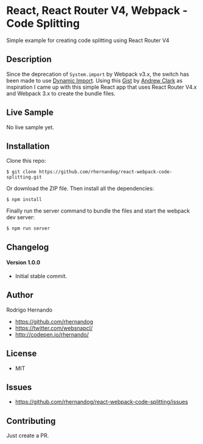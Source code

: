 # React, React Router V4, Webpack - Code Splitting
Simple example for creating code splitting using React Router V4
## Description
Since the deprecation of `System.import` by Webpack v3.x, the switch has been made to use [Dynamic Import](https://github.com/tc39/proposal-dynamic-import).
Using this [Gist](https://gist.github.com/acdlite/a68433004f9d6b4cbc83b5cc3990c194) by [Andrew Clark](https://github.com/acdlite) as inspiration I came up with this simple React app that uses React Router V4.x and Webpack 3.x to create the bundle files.
## Live Sample
No live sample yet.
## Installation
Clone this repo:
```
$ git clone https://github.com/rhernandog/react-webpack-code-splitting.git
```
Or download the ZIP file.
Then install all the dependencies:
```
$ npm install
```
Finally run the server command to bundle the files and start the webpack dev server:
```
$ npm run server
```
## Changelog
#### Version 1.0.0
- Initial stable commit.
## Author
Rodrigo Hernando
- https://github.com/rhernandog
- https://twitter.com/websnapcl/
- http://codepen.io/rhernando/
## License
- MIT
## Issues
- https://github.com/rhernandog/react-webpack-code-splitting/issues
## Contributing
Just create a PR.